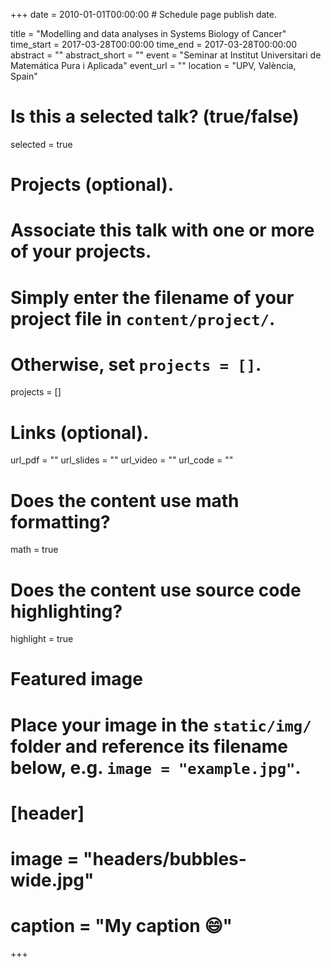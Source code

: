 +++
date = 2010-01-01T00:00:00  # Schedule page publish date.

title = "Modelling and data analyses in Systems Biology of Cancer"
time_start = 2017-03-28T00:00:00
time_end = 2017-03-28T00:00:00
abstract = ""
abstract_short = ""
event = "Seminar at Institut Universitari de Matemática Pura i Aplicada"
event_url = ""
location = "UPV, València, Spain"

# Is this a selected talk? (true/false)
selected = true

# Projects (optional).
#   Associate this talk with one or more of your projects.
#   Simply enter the filename of your project file in `content/project/`.
#   Otherwise, set `projects = []`.
projects = []

# Links (optional).
url_pdf = ""
url_slides = ""
url_video = ""
url_code = ""

# Does the content use math formatting?
math = true

# Does the content use source code highlighting?
highlight = true

# Featured image
# Place your image in the `static/img/` folder and reference its filename below, e.g. `image = "example.jpg"`.
# [header]
# image = "headers/bubbles-wide.jpg"
# caption = "My caption :smile:"

+++
